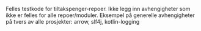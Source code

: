 Felles testkode for tiltakspenger-repoer.
Ikke legg inn avhengigheter som ikke er felles for alle repoer/moduler.
Eksempel på generelle avhengigheter på tvers av alle prosjekter: arrow, slf4j, kotlin-logging
